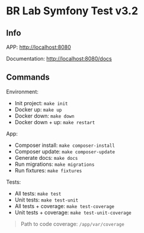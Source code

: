 # BR Lab Symfony Test v3.2

## Info

APP: [http://localhost:8080](http://localhost:8080)

Documentation: [http://localhost:8080/docs](http://localhost:8080/docs)

## Commands

Environment: 
- Init project: `make init`
- Docker up: `make up`
- Docker down: `make down`
- Docker down + up: `make restart`

App:
- Composer install: `make composer-install`
- Composer update: `make composer-update`
- Generate docs: `make docs`
- Run migrations: `make migrations`
- Run fixtures: `make fixtures`

Tests:
- All tests: `make test`
- Unit tests: `make test-unit`
- All tests + coverage: `make test-coverage`
- Unit tests + coverage: `make test-unit-coverage`

> Path to code coverage: `/app/var/coverage`